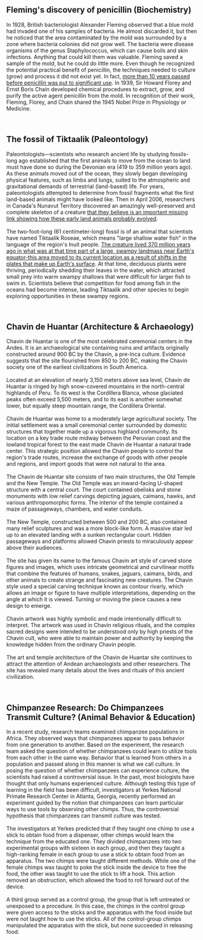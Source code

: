 ## Fleming's discovery of penicillin (Biochemistry)
In 1928, British bacteriologist Alexander Fleming observed that a blue mold had invaded one of his samples of bacteria. He almost discarded it, but then he noticed that the area contaminated by the mold was surrounded by a zone where bacteria colonies did not grow well. The bacteria were disease organisms of the genus Staphylococcus, which can cause boils and skin infections. Anything that could kill them was valuable. Fleming saved a sample of the mold, but he could do little more. Even though he recognized the potential practical benefit of penicillin, the techniques needed to culture (grow) and process it did not exist yet. In fact, <ins>more than 10 years passed before penicillin was put to significant use</ins>. In 1939, Sir Howard Florey and Ernst Boris Chain developed chemical procedures to extract, grow, and purify the active agent penicillin from the mold. In recognition of their work, Fleming, Florey, and Chain shared the 1945 Nobel Prize in Physiology or Medicine.<br/>

<br/>

## The fossil of Tiktaalik (Paleontology)
Paleontologists—scientists who research ancient life by studying fossils- long ago established that the first animals to move from the ocean to land must have done so during the Devonian era (419 to 359 million years ago). As these animals moved out of the ocean, they slowly began developing physical features, such as limbs and lungs, suited to the atmospheric and gravitational demands of terrestrial (land-based) life. For years, paleontologists attempted to determine from fossil fragments what the first land-based animals might have looked like. Then in April 2006, researchers in Canada's Nunavut Territory discovered an amazingly well-preserved and complete skeleton of a creature <ins>that they believe is an important missing link showing how these early land animals probably evolved</ins>.<br/><br/>
The two-foot-long (61 centimeter-long) fossil is of an animal that scientists have named Tiktaalik Roseae, which means "large shallow water fish" in the language of the region's Inuit people. <ins>The creature lived 370 million years ago in what was at that time part of a large, swampy landmass near Earth's equator-this area moved to its current location as a result of shifts in the plates that make up Earth's surface</ins>. At that time, deciduous plants were thriving, periodically shedding their leaves in the water, which attracted small prey into warm swampy shallows that were difficult for larger fish to swim in. Scientists believe that competition for food among fish in the oceans had become intense, leading Tiktaalik and other species to begin exploring opportunities in these swampy regions.<br/>

<br/>

## Chavin de Huantar (Architecture & Archaeology)
Chavin de Huantar is one of the most celebrated ceremonial centers in the Andes. It is an archaeological site containing ruins and artifacts originally constructed around 900 BC by the Chavin, a pre-Inca culture. Evidence suggests that the site flourished from 850 to 200 BC, making the Chavin society one of the earliest civilizations in South America.<br/><br/>
Located at an elevation of nearly 3,150 meters above sea level, Chavin de Huantar is ringed by high snow-covered mountains in the north-central highlands of Peru. To its west is the Cordillera Blanca, whose glaciated peaks often exceed 5,500 meters, and to its east is another somewhat lower, but equally steep mountain range, the Cordillera Oriental.<br/><br/>
Chavin de Huantar was home to a moderately large agricultural society. The initial settlement was a small ceremonial center surrounded by domestic structures that together made up a vigorous highland community. Its location on a key trade route midway between the Peruvian coast and the lowland tropical forest to the east made Chavin de Huantar a natural trade center. This strategic position allowed the Chavin people to control the region's trade routes, increase the exchange of goods with other people and regions, and import goods that were not natural to the area.<br/><br/>
The Chavin de Huantar site consists of two main structures, the Old Temple and the New Temple. The Old Temple was an inward-facing U-shaped structure with a central court. The court contained obelisks and stone monuments with low relief carvings depicting jaguars, caimans, hawks, and various anthropomorphic forms. The interior of the temple contained a maze of passageways, chambers, and water conduits.<br/><br/>
The New Temple, constructed between 500 and 200 BC, also contained many relief sculptures and was a more block-like form. A massive stair led up to an elevated landing with a sunken rectangular court. Hidden passageways and platforms allowed Chavin priests to miraculously appear above their audiences.<br/><br/>
The site has given its name to the famous Chavin art style of carved stone figures and images, which uses intricate geometrical and curvilinear motifs that combine the features of humans, snakes, jaguars, caimans, birds, and other animals to create strange and fascinating new creatures. The Chavin style used a special carving technique known as contour rivarly, which allows an image or figure to have multiple interpretations, depending on the angle at which it is viewed. Turning or moving the piece causes a new design to emerge.<br/><br/>
Chavin artwork was highly symbolic and made intentionally difficult to interpret. The artwork was used in Chavin religious rituals, and the complex sacred designs were intended to be understood only by high priests of the Chavin cult, who were able to maintain power and authority by keeping the knowledge hidden from the ordinary Chavin people.<br/><br/>
The art and temple architecture of the Chavin de Huantar site continues to attract the attention of Andean archaeologists and other researchers. The site has revealed many details about the lives and rituals of this ancient civilization.<br/>

<br/>

## Chimpanzee Research: Do Chimpanzees Transmit Culture? (Animal Behavior & Education)
In a recent study, research teams examined chimpanzee populations in Africa. They observed ways that chimpanzees appear to pass behavior from one generation to another. Based on the experiment, the research team asked the question of whether chimpanzees could learn to utilize tools from each other in the same way. Behavior that is learned from others in a population and passed along in this manner is what we call culture. In posing the question of whether chimpanzees can experience culture, the scientists had raised a controversial issue. In the past, most biologists have thought that only humans experienced culture. Although testing this type of learning in the field has been difficult, investigators at Yerkes National Primate Research Center in Atlanta, Georgia, recently performed an experiment guided by the notion that chimpanzees can learn particular ways to use tools by observing other chimps. Thus, the controversial hypothesis that chimpanzees can transmit culture was tested.<br/><br/>
The investigators at Yerkes predicted that if they taught one chimp to use a stick to obtain food from a dispenser, other chimps would learn the technique from the educated one. They divided chimpanzees into two experimental groups with sixteen in each group, and then they taught a high-ranking female in each group to use a stick to obtain food from an apparatus. The two chimps were taught different methods. While one of the female chimps was taught to poke the stick inside the device to free the food, the other was taught to use the stick to lift a hook. This action removed an obstruction, which allowed the food to roll forward out of the device.<br/><br/>
A third group served as a control group, the group that is left untreated or unexposed to a procedure. In this case, the chimps in the control group were given access to the sticks and the apparatus with the food inside but were not taught how to use the sticks. All of the control-group chimps manipulated the apparatus with the stick, but none succeeded in releasing food.
